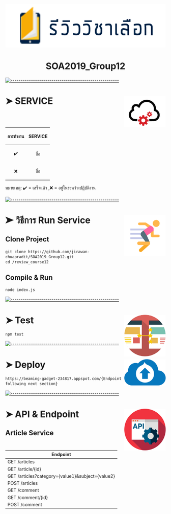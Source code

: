 <p align="center">
  <img src="https://github.com/jirawan-chuapradit/SOA2019_Group12/blob/master/images/logo.png" alt="Logo" width="578" height="135" />
</p>
<h1 align="center">SOA2019_Group12</h1>

[![-----------------------------------------------------](https://raw.githubusercontent.com/andreasbm/readme/master/assets/lines/colored.png)](#table-of-contents)

# ➤ SERVICE <img src="https://github.com/jirawan-chuapradit/SOA2019_Group12/blob/master/images/Web-Service-Icon.png" align="right" width="130" height="100" />


| <p align="center">การทำงาน</p>  | <p align="center">SERVICE</p>  |
| ------------- | ------------- |
| <p align="center">:heavy_check_mark: </p>  |<p align="center"> ชื่อ </p>  |
| <p align="center">:x:</p>  | <p align="center">ชื่อ</p>  |

หมายเหตุ: :heavy_check_mark: = เสร็จแล้ว ,:x: = อยู่ในระหว่างปฎิบัติงาน

[![-----------------------------------------------------](https://raw.githubusercontent.com/andreasbm/readme/master/assets/lines/colored.png)](#table-of-contents)

# ➤ วิธีการ Run Service<img src="https://github.com/jirawan-chuapradit/SOA2019_Group12/blob/master/icons8-exercise.png" align="right" width="130"  />
## Clone Project 
```
git clone https://github.com/jirawan-chuapradit/SOA2019_Group12.git
cd /review_course12
```
## Compile & Run
```
node index.js
```

[![-----------------------------------------------------](https://raw.githubusercontent.com/andreasbm/readme/master/assets/lines/colored.png)](#table-of-contents)

# ➤ Test<img src="https://github.com/jirawan-chuapradit/SOA2019_Group12/blob/master/images.png" align="right" width="130"  />
```
npm test
```
[![-----------------------------------------------------](https://raw.githubusercontent.com/andreasbm/readme/master/assets/lines/colored.png)](#table-of-contents)

# ➤ Deploy<img src="https://github.com/jirawan-chuapradit/SOA2019_Group12/blob/master/icon-deploy.png" align="right" width="130"  />
```
https://beaming-gadget-234817.appspot.com/{Endpoint following next section}
```
[![-----------------------------------------------------](https://raw.githubusercontent.com/andreasbm/readme/master/assets/lines/colored.png)](#table-of-contents)

# ➤  API & Endpoint<img src="https://github.com/jirawan-chuapradit/SOA2019_Group12/blob/master/603197.png" align="right" width="130"  />
## Article Service
| Endpoint |
|--|
| GET /articles      |
| GET /article/{id} |
| GET /articles?category={value1}&subject={value2} |
| POST /articles |
| GET /comment |
|GET /comment/{id}|
| POST /comment |




